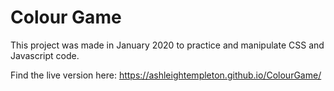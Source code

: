 # Colour Game

This project was made in January 2020 to practice and manipulate CSS and Javascript code.

Find the live version here: https://ashleightempleton.github.io/ColourGame/
